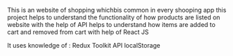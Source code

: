 This is an website of shopping whichbis common in every shooping app
this project helps to understand the functionality of how products are listed on website with the help of API
helps to understand how items are added to cart and removed from cart
with help of React JS

It uses knowledge of :
Redux Toolkit
API
localStorage


